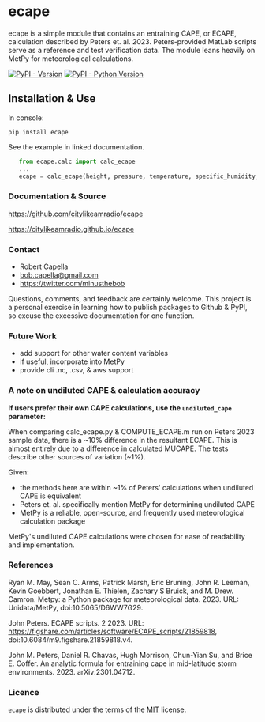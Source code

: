 # ecape

ecape is a simple module that contains an entraining CAPE, or ECAPE, calculation described by Peters et. al. 2023.
Peters-provided MatLab scripts serve as a reference and test verification data.
The module leans heavily on MetPy for meteorological calculations.

[![PyPI - Version](https://img.shields.io/pypi/v/ecape.svg)](https://pypi.org/project/ecape)
[![PyPI - Python Version](https://img.shields.io/pypi/pyversions/ecape.svg)](https://pypi.org/project/ecape)

## Installation & Use

In console:

```console
pip install ecape
```

See the example in linked documentation.

```python
   from ecape.calc import calc_ecape
   ...
   ecape = calc_ecape(height, pressure, temperature, specific_humidity, u_wind, v_wind)
```

### Documentation & Source

https://github.com/citylikeamradio/ecape

https://citylikeamradio.github.io/ecape

### Contact

 - Robert Capella
 - bob.capella@gmail.com
 - https://twitter.com/minusthebob

Questions, comments, and feedback are certainly welcome. This project is a personal exercise
in learning how to publish packages to Github & PyPI, so excuse the excessive documentation for
one function.

### Future Work
 - add support for other water content variables
 - if useful, incorporate into MetPy
 - provide cli .nc, .csv, & aws support

### A note on undiluted CAPE & calculation accuracy
**If users prefer their own CAPE calculations, use the `undiluted_cape` parameter:**

When comparing calc_ecape.py & COMPUTE_ECAPE.m run on Peters 2023 sample data,
there is a ~10% difference in the resultant ECAPE. This is almost entirely due to a difference in calculated MUCAPE.
The tests describe other sources of variation (~1%).

Given:
 - the methods here are within ~1% of Peters' calculations when undiluted CAPE is equivalent
 - Peters et. al. specifically mention MetPy for determining undiluted CAPE
 - MetPy is a reliable, open-source, and frequently used meteorological calculation package

MetPy's undiluted CAPE calculations were chosen for ease of readability and implementation.


### References
Ryan M. May, Sean C. Arms, Patrick Marsh, Eric Bruning, John R. Leeman, Kevin Goebbert, Jonathan E. Thielen, Zachary S Bruick, and M. Drew. Camron. Metpy: a Python package for meteorological data. 2023. URL: Unidata/MetPy, doi:10.5065/D6WW7G29.

John Peters. ECAPE scripts. 2 2023. URL: https://figshare.com/articles/software/ECAPE_scripts/21859818, doi:10.6084/m9.figshare.21859818.v4.

John M. Peters, Daniel R. Chavas, Hugh Morrison, Chun-Yian Su, and Brice E. Coffer. An analytic formula for entraining cape in mid-latitude storm environments. 2023. arXiv:2301.04712.

### Licence

`ecape` is distributed under the terms of the [MIT](https://spdx.org/licenses/MIT.html) license.
